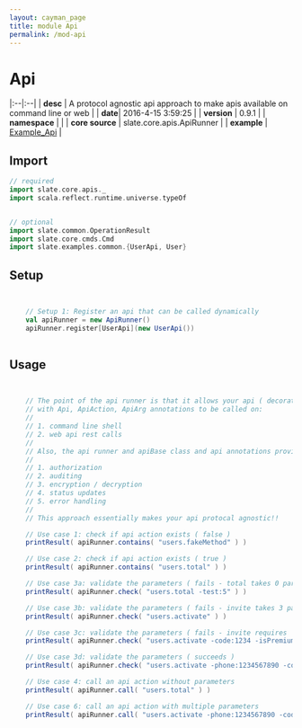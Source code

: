 ```yaml
---
layout: cayman_page
title: module Api
permalink: /mod-api
---
```


# Api

|:--|:--|
| **desc** | A protocol agnostic api approach to make apis available on command line or web | 
| **date**| 2016-4-15 3:59:25 |
| **version** | 0.9.1  |
| **namespace** |   |
| **core source** | slate.core.apis.ApiRunner  |
| **example** | [Example_Api](https://github.com/kishorereddy/blend-server/blob/master/src/apps/scala/slate-examples/src/main/scala/slate/examples/Example_Api.scala) |

## Import
```scala 
// required 
import slate.core.apis._
import scala.reflect.runtime.universe.typeOf


// optional 
import slate.common.OperationResult
import slate.core.cmds.Cmd
import slate.examples.common.{UserApi, User}


```

## Setup
```scala


    // Setup 1: Register an api that can be called dynamically
    val apiRunner = new ApiRunner()
    apiRunner.register[UserApi](new UserApi())
    

```

## Usage
```scala


    // The point of the api runner is that it allows your api ( decorated )
    // with Api, ApiAction, ApiArg annotations to be called on:
    //
    // 1. command line shell
    // 2. web api rest calls
    //
    // Also, the api runner and apiBase class and api annotations provide support for:
    //
    // 1. authorization
    // 2. auditing
    // 3. encryption / decryption
    // 4. status updates
    // 5. error handling
    //
    // This approach essentially makes your api protocal agnostic!!

    // Use case 1: check if api action exists ( false )
    printResult( apiRunner.contains( "users.fakeMethod" ) )

    // Use case 2: check if api action exists ( true )
    printResult( apiRunner.contains( "users.total" ) )

    // Use case 3a: validate the parameters ( fails - total takes 0 parameters )
    printResult( apiRunner.check( "users.total -test:5" ) )

    // Use case 3b: validate the parameters ( fails - invite takes 3 parameters )
    printResult( apiRunner.check( "users.activate" ) )

    // Use case 3c: validate the parameters ( fails - invite requires 'phone' and 'date' param )
    printResult( apiRunner.check( "users.activate -code:1234 -isPremiumUser:true" ) )

    // Use case 3d: validate the parameters ( succeeds )
    printResult( apiRunner.check( "users.activate -phone:1234567890 -code:1234 -isPremiumUser:true -date:20160315" ) )

    // Use case 4: call an api action without parameters
    printResult( apiRunner.call( "users.total" ) )

    // Use case 6: call an api action with multiple parameters
    printResult( apiRunner.call( "users.activate -phone:1234567890 -code:1234 -isPremiumUser:true -date:20160315" ) )
    

```

